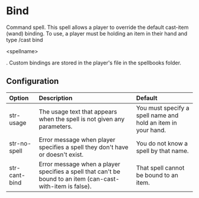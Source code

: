 # Bind #

Command spell. This spell allows a player to override the default cast-item (wand) binding. To use, a player must be holding an item in their hand and type /cast bind 

&lt;spellname&gt;

. Custom bindings are stored in the player's file in the spellbooks folder.

## Configuration ##

| **Option** | **Description** | **Default** |
|:-----------|:----------------|:------------|
| str-usage  | The usage text that appears when the spell is not given any parameters. | You must specify a spell name and hold an item in your hand. |
| str-no-spell | Error message when player specifies a spell they don't have or doesn't exist. | You do not know a spell by that name. |
| str-cant-bind | Error message when a player specifies a spell that can't be bound to an item (can-cast-with-item is false). | That spell cannot be bound to an item. |